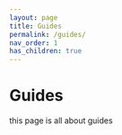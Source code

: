 ```yaml
---
layout: page
title: Guides
permalink: /guides/
nav_order: 1
has_children: true
---
```


# Guides

this page is all about guides
